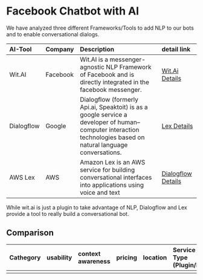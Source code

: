 # Facebook Chatbot with AI

We have analyzed three different Frameworks/Tools to add NLP to our bots and to enable conversational dialogs.

| AI-Tool    | Company  | Description                                                                                                                                | detail link   |
|:-----------|:---------|:-------------------------------------------------------------------------------------------------------------------------------------------|:---|
| Wit.AI     | Facebook | Wit.AI is a messenger-agnostic NLP Framework of Facebook and is directly integrated in the facebook messenger.                                                                                  |  [Wit.Ai Details](wit_ai/README.md)  |
| Dialogflow | Google   | Dialogflow (formerly Api.ai, Speaktoit) is as a google service a developer of human–computer interaction technologies based on natural language conversations. | [Lex Details](lex/README.md)   |
| AWS Lex    | AWS      | Amazon Lex is an AWS service for building conversational interfaces into applications using voice and text                                 |  [Dialogflow Details](dialogflow/README.md)  |

While wit.ai is just a plugin to take advantage of NLP, Dialogflow and Lex provide a tool to really build a conversational bot.

## Comparison

| Cathegory | usability | context awareness | pricing | location | Service Type (Plugin/Bot)   |
|:----------|:----------|:------------------|:--------|:----------------|:---|
|           |           |                   |         |                 |    |
